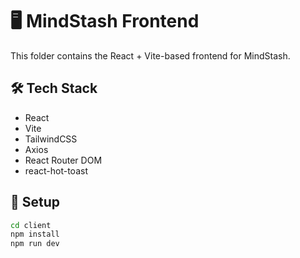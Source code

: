 # 🖥️ MindStash Frontend

This folder contains the React + Vite-based frontend for MindStash.

## 🛠 Tech Stack
- React
- Vite
- TailwindCSS
- Axios
- React Router DOM
- react-hot-toast

## 🔧 Setup

```bash
cd client
npm install
npm run dev